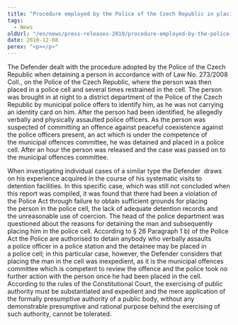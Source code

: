 ```yaml
---
title: "Procedure employed by the Police of the Czech Republic in placing detainees in police cells"
tags:
  - News
oldUrl: "/en/news/press-releases-2010/procedure-employed-by-the-police-of-the-czech-republic-in-placing-detainees-in-police-cells/"
date: 2010-12-08
perex: "<p></p>"
---
```


<!-- imported from the old website -->

<p>The Defender dealt with the procedure adopted by the Police of the Czech Republic when detaining a person in accordance with of Law No. 273/2008 Coll., on the Police of the Czech Republic, where the person was then placed in a police cell and several times restrained in the cell. The person was brought in at night to a district department of the Police of the Czech Republic by municipal police offers to identify him, as he was not carrying an identity card on him. After the person had been identified, he allegedly verbally and physically assaulted police officers. As the person was suspected of committing an offence against peaceful coexistence against the police officers present, an act which is under the competence of the municipal offences committee, he was detained and placed in a police cell. After an hour the person was released and the case was passed on to the municipal offences committee.</p><p>When investigating individual cases of a similar type the Defender  draws on his experience acquired in the course of his systematic visits to detention facilities. In this specific case, which was still not concluded when this report was compiled, it was found that there had been a violation of the Police Act through failure to obtain sufficient grounds for placing the person in the police cell, the lack of adequate detention records and the unreasonable use of coercion. The head of the police department was questioned about the reasons for detaining the man and subsequently placing him in the police cell. According to § 26 Paragraph 1 b) of the Police Act the Police are authorised to detain anybody who verbally assaults a police officer in a police station and the detainee may be placed in a police cell; in this particular case, however, the Defender considers that placing the man in the cell was inexpedient, as it is the municipal offences committee which is competent to review the offence and the police took no further action with the person once he had been placed in the cell. According to the rules of the Constitutional Court, the exercising of public authority must be substantiated and expedient and the mere application of the formally presumptive authority of a public body, without any demonstrable presumptive and rational purpose behind the exercising of such authority, cannot be tolerated.</p>
